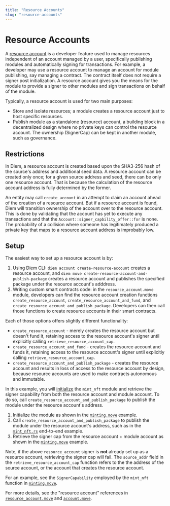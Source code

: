 ```yaml
---
title: "Resource Accounts"
slug: "resource-accounts"
---
```


# Resource Accounts

A [resource account](https://github.com/aptos-labs/diem-core/blob/main/diem-move/framework/diem-framework/sources/resource_account.move) is a developer feature used to manage resources independent of an account managed by a user, specifically publishing modules and automatically signing for transactions. For example, a developer may use a resource account to manage an account for module publishing, say managing a contract. The contract itself does not require a signer post initialization. A resource account gives you the means for the module to provide a signer to other modules and sign transactions on behalf of the module.

Typically, a resource account is used for two main purposes:

* Store and isolate resources; a module creates a resource account just to host specific resources.
* Publish module as a standalone (resource) account, a building block in a decentralized design where no private keys can control the resource account. The ownership (SignerCap) can be kept in another module, such as governance.

## Restrictions

In Diem, a resource account is created based upon the SHA3-256 hash of the source's address and additional seed data. A resource account can be created only once; for a given source address and seed, there can be only one resource account. That is because the calculation of the resource account address is fully determined by the former.

An entity may call `create_account` in an attempt to claim an account ahead of the creation of a resource account. But if a resource account is found, Diem will transition ownership of the account over to the resource account. This is done by validating that the account has yet to execute any transactions and that the `Account::signer_capbility_offer::for` is none. The probability of a collision where someone has legitimately produced a private key that maps to a resource account address is improbably low.

## Setup

The easiest way to set up a resource account is by:

1. Using Diem CLI: `diem account create-resource-account` creates a resource account, and `diem move create-resource-account-and-publish-package` creates a resource account and publishes the specified package under the resource account's adddress.
1. Writing custom smart contracts code: in the `resource_account.move` module, developers can find the resource account creation functions `create_resource_account`, `create_resource_account_and_fund`, and `create_resource_account_and_publish_package`. Developers can then call those functions to create resource accounts in their smart contracts.

Each of those options offers slightly different functionality:
* `create_resource_account` - merely creates the resource account but doesn't fund it, retaining access to the resource account's signer until explicitly calling `retrieve_resource_account_cap`.
* `create_resource_account_and_fund` - creates the resource account and funds it, retaining access to the resource account's signer until explicitly calling `retrieve_resource_account_cap`.
* `create_resource_account_and_publish_package` - creates the resource account and results in loss of access to the resource account by design, because resource accounts are used to make contracts autonomous and immutable.

In this example, you will [initialize](https://github.com/aptos-labs/diem-core/blob/2e9d8ee759fcd3f6e831034f05c1656b1c48efc4/diem-move/move-examples/mint_nft/sources/minting.move#L73) the `mint_nft` module and retrieve the signer capability from both the resource account and module account. To do so, call `create_resource_account_and_publish_package` to publish the module under the resource account's address.

1. Initialize the module as shown in the [`minting.move`](https://github.com/aptos-labs/diem-core/blob/2e9d8ee759fcd3f6e831034f05c1656b1c48efc4/diem-move/move-examples/mint_nft/sources/minting.move#L73) example.
1. Call `create_resource_account_and_publish_package` to publish the module under the resource account's address, such as in the [`mint_nft.rs`](https://github.com/aptos-labs/diem-core/blob/main/diem-move/e2e-move-tests/src/tests/mint_nft.rs#L62) end-to-end example.
1. Retrieve the signer cap from the resource account + module account as shown in the [`minting.move`](https://github.com/aptos-labs/diem-core/blob/2e9d8ee759fcd3f6e831034f05c1656b1c48efc4/diem-move/move-examples/mint_nft/sources/minting.move#L83) example.

Note, if the above `resource_account` signer is **not** already set up as a resource account, retrieving the signer cap will fail. The `source_addr` field in the `retrieve_resource_account_cap` function refers to the the address of the source account, or the account that creates the resource account.

For an example, see the `SignerCapability` employed by the `mint_nft` function in [`minting.move`](https://github.com/aptos-labs/diem-core/blob/2e9d8ee759fcd3f6e831034f05c1656b1c48efc4/diem-move/move-examples/mint_nft/sources/minting.move#L143-L181).

For more details, see the "resource account" references in [`resource_account.move`](https://github.com/aptos-labs/diem-core/blob/main/diem-move/framework/diem-framework/sources/resource_account.move) and [`account.move`](https://github.com/aptos-labs/diem-core/blob/main/diem-move/framework/diem-framework/sources/account.move).

